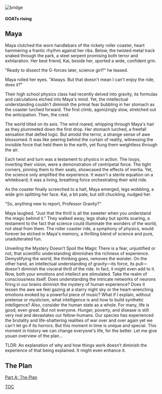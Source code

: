 ![bridge](https://pebreo.github.io/IMG_0226.jpeg)
#### GOATs rising

## Maya 
Maya clutched the worn handlebars of the rickety roller coaster, heart hammering a frantic rhythm against her ribs. Below, the twisted metal track snaked through the park, a steel serpent promising both terror and exhilaration. Her best friend, Kai, beside her, sported a wide, confident grin.

"Ready to dissect the G-forces later, science girl?" he teased.

Maya rolled her eyes. "Always. But that doesn't mean I can't enjoy the ride, does it?"

Their high school physics class had recently delved into gravity, its formulas and calculations etched into Maya's mind. Yet, the intellectual understanding couldn't diminish the primal fear bubbling in her stomach as the coaster lurched forward. The first climb, agonizingly slow, stretched out the anticipation. Then, the crest.

The world tilted on its axis. The wind roared, whipping through Maya's hair as they plummeted down the first drop. Her stomach lurched, a freefall sensation that defied logic. But amidst the terror, a strange sense of awe blossomed. It was like peering behind the curtain of reality, witnessing the invisible force that held them to the earth, yet flung them weightless through the air.

Each twist and turn was a testament to physics in action. The loops, inverting their vision, were a demonstration of centripetal force. The tight corners, pinning them to their seats, showcased the effects of inertia. Yet, the science only amplified the experience. It wasn't a sterile equation on a whiteboard; it was a living, breathing force orchestrating their wild ride.

As the coaster finally screeched to a halt, Maya emerged, legs wobbling, a wide grin splitting her face. Kai, a bit pale, but still chuckling, nudged her.

"So, anything new to report, Professor Gravity?"

Maya laughed. "Just that the thrill is all the sweeter when you understand the magic behind it."  They walked away, legs shaky but spirits soaring, a testament to the fact that science could illuminate the wonders of the world, not steal from them. The roller coaster ride, a symphony of physics, would forever be etched in Maya's memory, a thrilling blend of science and pure, unadulterated fun.      



Unveiling the Mystery Doesn’t Spoil the Magic
There is a fear, unjustified or not, that scientific understanding diminishes the richness of experience. Demystifying the world, the thinking goes, removes the wonder.
On the other hand, an intellectual understanding of gravity—its force, its pull—doesn't diminish the visceral thrill of the ride. In fact, it might even add to it. Now, both your emotions and intellect are stimulated.
Take the realm of consciousness itself. Does understanding the intricate networks of neurons firing in our brains diminish the mystery of human experience? Does it lessen the awe we feel gazing at a starry night sky or the heart-wrenching emotions evoked by a powerful piece of music?
What if I explain, without pretense or mysticism, what intelligence is and how to build synthetic intelligence?
Also, consider the human state as a whole. For many, life is good, even great. But not everyone. Hunger, poverty, and disease is still very real and devastates our fellow-humans. Our species has experienced the brutality and life-shattering realities of war over and over again yet we can't let go if its horrors. But this moment in time is unique and special. This moment in history we can change everyone's life, for the better. Let me give youan overview of the plan…


TLDR: An explanation of why and how things work doesn’t diminish the experience of that being explained. It might even enhance it.



## The Plan
[Part A: The Plan](https://pebreo.github.io/begin/PartA-theplan.html)

[TOC](https://pebreo.github.io/)
